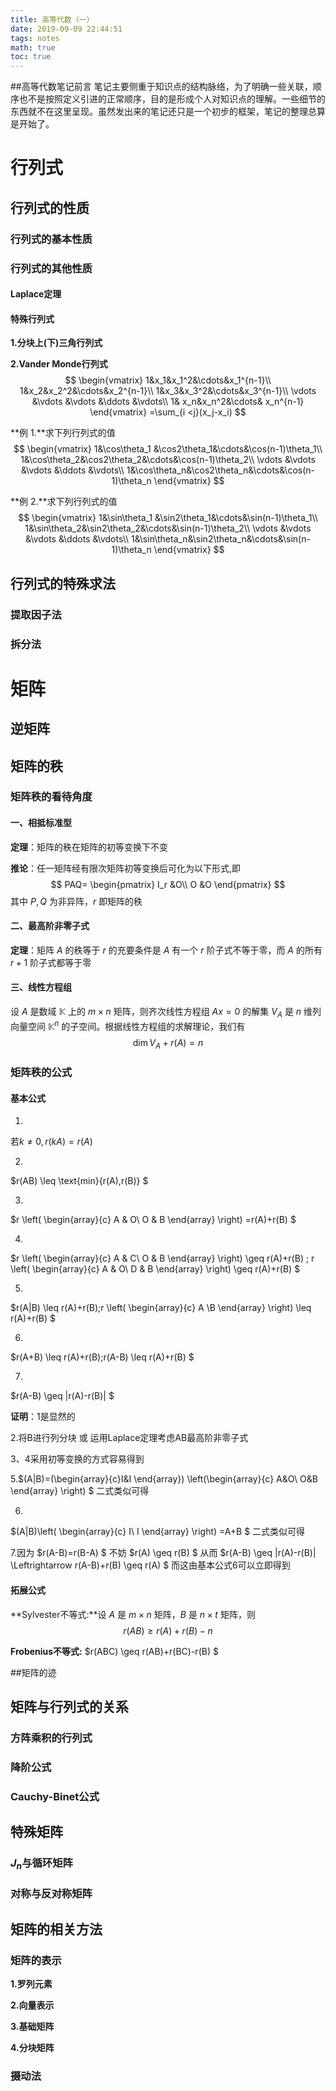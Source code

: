 ```yaml
---
title: 高等代数（一）
date: 2019-09-09 22:44:51
tags: notes
math: true
toc: true
---
```


##高等代数笔记前言
笔记主要侧重于知识点的结构脉络，为了明确一些关联，顺序也不是按照定义引进的正常顺序，目的是形成个人对知识点的理解。一些细节的东西就不在这里呈现。虽然发出来的笔记还只是一个初步的框架，笔记的整理总算是开始了。


# 行列式



## 行列式的性质
### 行列式的基本性质
### 行列式的其他性质
#### Laplace定理
#### 特殊行列式
**1.分块上(下)三角行列式**

**2.Vander Monde行列式**
$$
\begin{vmatrix}
1&x_1&x_1^2&\cdots&x_1^{n-1}\\
1&x_2&x_2^2&\cdots&x_2^{n-1}\\
1&x_3&x_3^2&\cdots&x_3^{n-1}\\
\vdots &\vdots &\vdots &\ddots &\vdots\\
1& x_n&x_n^2&\cdots& x_n^{n-1}
\end{vmatrix}
=\sum_{i <j}(x_j-x_i)
$$

**例 1.**求下列行列式的值
$$
\begin{vmatrix}
1&\cos\theta_1 &\cos2\theta_1&\cdots&\cos(n-1)\theta_1\\
1&\cos\theta_2&\cos2\theta_2&\cdots&\cos(n-1)\theta_2\\
\vdots &\vdots &\vdots &\ddots &\vdots\\
1&\cos\theta_n&\cos2\theta_n&\cdots&\cos(n-1)\theta_n
\end{vmatrix}
$$

**例 2.**求下列行列式的值
$$
\begin{vmatrix}
1&\sin\theta_1 &\sin2\theta_1&\cdots&\sin(n-1)\theta_1\\
1&\sin\theta_2&\sin2\theta_2&\cdots&\sin(n-1)\theta_2\\
\vdots &\vdots &\vdots &\ddots &\vdots\\
1&\sin\theta_n&\sin2\theta_n&\cdots&\sin(n-1)\theta_n
\end{vmatrix}
$$

## 行列式的特殊求法
### 提取因子法
### 拆分法





# 矩阵




## 
## 逆矩阵


## 矩阵的秩
### 矩阵秩的看待角度
#### 一、相抵标准型
**定理**：矩阵的秩在矩阵的初等变换下不变

**推论**：任一矩阵经有限次矩阵初等变换后可化为以下形式,即
$$
PAQ=
\begin{pmatrix}
I_r &O\\
O &O
\end{pmatrix}
$$
其中 $P,Q$ 为非异阵，$r$ 即矩阵的秩

#### 二、最高阶非零子式
**定理**：矩阵 $A$ 的秩等于 $r$ 的充要条件是 $A$ 有一个 $r$ 阶子式不等于零，而 $A$ 的所有 $r+1$ 阶子式都等于零


#### 三、线性方程组
设 $A$ 是数域 $\mathbb{K}$ 上的 $m \times n$ 矩阵，则齐次线性方程组 $Ax=0$ 的解集 $V_A$ 是 $n$ 维列向量空间 $\mathbb{K}^n$ 的子空间。根据线性方程组的求解理论，我们有
$$\dim V_A+r(A)=n$$
### 矩阵秩的公式

#### 基本公式
1.
若$k \ne 0,r(kA)=r(A)$

2.
$r(AB) \leq \text{min}\{r(A),r(B)\}
$

3.
$r \left( 
\begin{array}{c}
A & O\\
O & B 
\end{array}
\right)
=r(A)+r(B)
$

4.
$r \left( 
\begin{array}{c}
A & C\\
O & B 
\end{array}
\right)
\geq r(A)+r(B)
;
r \left( 
\begin{array}{c}
A & O\\
D & B 
\end{array}
\right)
\geq r(A)+r(B)
$

5.
$r(A|B) \leq r(A)+r(B);r \left( \begin{array}{c}
A \\B 
\end{array}
\right)
\leq r(A)+r(B)
$

6.
$r(A+B) \leq r(A)+r(B);r(A-B) \leq r(A)+r(B)
$

7.
$r(A-B) \geq |r(A)-r(B)|
$

**证明**：1是显然的

2.将B进行列分块 或 运用Laplace定理考虑AB最高阶非零子式

3、4采用初等变换的方式容易得到

5.$(A|B)=(\begin{array}{c}I&I \end{array})
\left(\begin{array}{c}
A&O\\
O&B
\end{array}
\right)
$
二式类似可得

6.
$(A|B)\left(
\begin{array}{c}
I\\
I
\end{array}
\right)
=A+B
$
二式类似可得

7.因为
$r(A-B)=r(B-A)
$
不妨
$r(A) \geq r(B) 
$
从而
$r(A-B) \geq |r(A)-r(B)|
\Leftrightarrow
r(A-B)+r(B) \geq r(A)
$
而这由基本公式6可以立即得到

#### 拓展公式
**Sylvester不等式:**设 $A$ 是 $m \times n$ 矩阵，$B$ 是 $n \times t$ 矩阵，则$$r(AB) \geq r(A)+r(B)-n$$

**Frobenius不等式:**
$r(ABC) \geq r(AB)+r(BC)-r(B)
$

##矩阵的迹
## 矩阵与行列式的关系
### 方阵乘积的行列式
### 降阶公式
### Cauchy-Binet公式

## 特殊矩阵
### $J_n$与循环矩阵
### 对称与反对称矩阵

## 矩阵的相关方法
### 矩阵的表示
**1.罗列元素**

**2.向量表示**

**3.基础矩阵**

**4.分块矩阵**

### 摄动法


